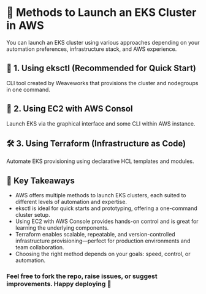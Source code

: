 # 🚀 Methods to Launch an EKS Cluster in AWS  #

You can launch an EKS cluster using various approaches depending on your automation preferences, infrastructure stack, and AWS experience.



## 🧰 1. Using eksctl (Recommended for Quick Start)
CLI tool created by Weaveworks that provisions the cluster and nodegroups in one command.


## 🔧 2. Using EC2 with AWS Consol 
Launch EKS via the graphical interface and some CLI within AWS instance.


## 🛠 3. Using Terraform (Infrastructure as Code)
Automate EKS provisioning using declarative HCL templates and modules.



## 🔑 Key Takeaways
- AWS offers multiple methods to launch EKS clusters, each suited to different levels of automation and expertise.
- eksctl is ideal for quick starts and prototyping, offering a one-command cluster setup.
- Using EC2 with AWS Console provides hands-on control and is great for learning the underlying components.
- Terraform enables scalable, repeatable, and version-controlled infrastructure provisioning—perfect for production environments and team collaboration.
- Choosing the right method depends on your goals: speed, control, or automation.

### Feel free to fork the repo, raise issues, or suggest improvements. Happy deploying 🚀


